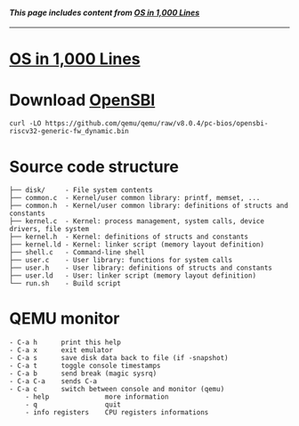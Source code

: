 #### *This page includes content from [OS in 1,000 Lines](https://operating-system-in-1000-lines.vercel.app/)* ####
---

# [OS in 1,000 Lines](https://operating-system-in-1000-lines.vercel.app/)

# Download [OpenSBI](https://github.com/riscv-software-src/opensbi)
```
curl -LO https://github.com/qemu/qemu/raw/v8.0.4/pc-bios/opensbi-riscv32-generic-fw_dynamic.bin
```

# Source code structure
```
├── disk/     - File system contents
├── common.c  - Kernel/user common library: printf, memset, ...
├── common.h  - Kernel/user common library: definitions of structs and constants
├── kernel.c  - Kernel: process management, system calls, device drivers, file system
├── kernel.h  - Kernel: definitions of structs and constants
├── kernel.ld - Kernel: linker script (memory layout definition)
├── shell.c   - Command-line shell
├── user.c    - User library: functions for system calls
├── user.h    - User library: definitions of structs and constants
├── user.ld   - User: linker script (memory layout definition)
└── run.sh    - Build script
```

# QEMU monitor
```
- C-a h      print this help
- C-a x      exit emulator
- C-a s      save disk data back to file (if -snapshot)
- C-a t      toggle console timestamps
- C-a b      send break (magic sysrq)
- C-a C-a    sends C-a
- C-a c      switch between console and monitor (qemu)
    - help              more information
    - q                 quit
    - info registers    CPU registers informations
```
